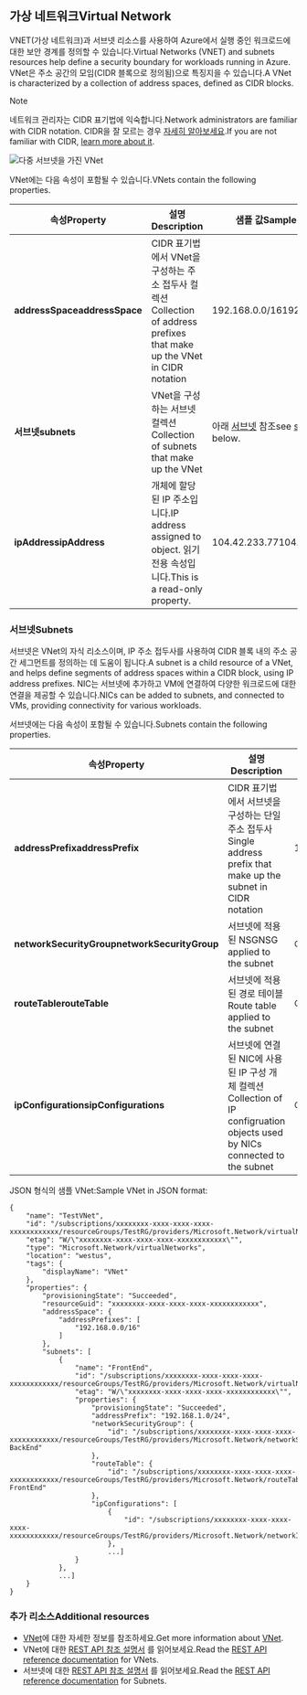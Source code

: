 ## <a name="virtual-network"></a><span data-ttu-id="7cbac-101">가상 네트워크</span><span class="sxs-lookup"><span data-stu-id="7cbac-101">Virtual Network</span></span>
<span data-ttu-id="7cbac-102">VNET(가상 네트워크)과 서브넷 리소스를 사용하여 Azure에서 실행 중인 워크로드에 대한 보안 경계를 정의할 수 있습니다.</span><span class="sxs-lookup"><span data-stu-id="7cbac-102">Virtual Networks (VNET) and subnets resources help define a security boundary for workloads running in Azure.</span></span> <span data-ttu-id="7cbac-103">VNet은 주소 공간의 모임(CIDR 블록으로 정의됨)으로 특징지을 수 있습니다.</span><span class="sxs-lookup"><span data-stu-id="7cbac-103">A VNet is characterized by a collection of address spaces, defined as CIDR blocks.</span></span> 

> [!NOTE]
> <span data-ttu-id="7cbac-104">네트워크 관리자는 CIDR 표기법에 익숙합니다.</span><span class="sxs-lookup"><span data-stu-id="7cbac-104">Network administrators are familiar with CIDR notation.</span></span> <span data-ttu-id="7cbac-105">CIDR을 잘 모르는 경우 [자세히 알아보세요](http://whatismyipaddress.com/cidr).</span><span class="sxs-lookup"><span data-stu-id="7cbac-105">If you are not familiar with CIDR, [learn more about it](http://whatismyipaddress.com/cidr).</span></span>
> 
> 

![다중 서브넷을 가진 VNet](./media/resource-groups-networking/Figure4.png)

<span data-ttu-id="7cbac-107">VNet에는 다음 속성이 포함될 수 있습니다.</span><span class="sxs-lookup"><span data-stu-id="7cbac-107">VNets contain the following properties.</span></span>

| <span data-ttu-id="7cbac-108">속성</span><span class="sxs-lookup"><span data-stu-id="7cbac-108">Property</span></span> | <span data-ttu-id="7cbac-109">설명</span><span class="sxs-lookup"><span data-stu-id="7cbac-109">Description</span></span> | <span data-ttu-id="7cbac-110">샘플 값</span><span class="sxs-lookup"><span data-stu-id="7cbac-110">Sample values</span></span> |
| --- | --- | --- |
| <span data-ttu-id="7cbac-111">**addressSpace**</span><span class="sxs-lookup"><span data-stu-id="7cbac-111">**addressSpace**</span></span> |<span data-ttu-id="7cbac-112">CIDR 표기법에서 VNet을 구성하는 주소 접두사 컬렉션</span><span class="sxs-lookup"><span data-stu-id="7cbac-112">Collection of address prefixes that make up the VNet in CIDR notation</span></span> |<span data-ttu-id="7cbac-113">192.168.0.0/16</span><span class="sxs-lookup"><span data-stu-id="7cbac-113">192.168.0.0/16</span></span> |
| <span data-ttu-id="7cbac-114">**서브넷**</span><span class="sxs-lookup"><span data-stu-id="7cbac-114">**subnets**</span></span> |<span data-ttu-id="7cbac-115">VNet을 구성하는 서브넷 컬렉션</span><span class="sxs-lookup"><span data-stu-id="7cbac-115">Collection of subnets that make up the VNet</span></span> |<span data-ttu-id="7cbac-116">아래 [서브넷](#Subnets) 참조</span><span class="sxs-lookup"><span data-stu-id="7cbac-116">see [subnets](#Subnets) below.</span></span> |
| <span data-ttu-id="7cbac-117">**ipAddress**</span><span class="sxs-lookup"><span data-stu-id="7cbac-117">**ipAddress**</span></span> |<span data-ttu-id="7cbac-118">개체에 할당된 IP 주소입니다.</span><span class="sxs-lookup"><span data-stu-id="7cbac-118">IP address assigned to object.</span></span> <span data-ttu-id="7cbac-119">읽기 전용 속성입니다.</span><span class="sxs-lookup"><span data-stu-id="7cbac-119">This is a read-only property.</span></span> |<span data-ttu-id="7cbac-120">104.42.233.77</span><span class="sxs-lookup"><span data-stu-id="7cbac-120">104.42.233.77</span></span> |

### <a name="subnets"></a><span data-ttu-id="7cbac-121">서브넷</span><span class="sxs-lookup"><span data-stu-id="7cbac-121">Subnets</span></span>
<span data-ttu-id="7cbac-122">서브넷은 VNet의 자식 리소스이며, IP 주소 접두사를 사용하여 CIDR 블록 내의 주소 공간 세그먼트를 정의하는 데 도움이 됩니다.</span><span class="sxs-lookup"><span data-stu-id="7cbac-122">A subnet is a child resource of a VNet, and helps define segments of address spaces within a CIDR block, using IP address prefixes.</span></span> <span data-ttu-id="7cbac-123">NIC는 서브넷에 추가하고 VM에 연결하여 다양한 워크로드에 대한 연결을 제공할 수 있습니다.</span><span class="sxs-lookup"><span data-stu-id="7cbac-123">NICs can be added to subnets, and connected to VMs, providing connectivity for various workloads.</span></span>

<span data-ttu-id="7cbac-124">서브넷에는 다음 속성이 포함될 수 있습니다.</span><span class="sxs-lookup"><span data-stu-id="7cbac-124">Subnets contain the following properties.</span></span> 

| <span data-ttu-id="7cbac-125">속성</span><span class="sxs-lookup"><span data-stu-id="7cbac-125">Property</span></span> | <span data-ttu-id="7cbac-126">설명</span><span class="sxs-lookup"><span data-stu-id="7cbac-126">Description</span></span> | <span data-ttu-id="7cbac-127">샘플 값</span><span class="sxs-lookup"><span data-stu-id="7cbac-127">Sample values</span></span> |
| --- | --- | --- |
| <span data-ttu-id="7cbac-128">**addressPrefix**</span><span class="sxs-lookup"><span data-stu-id="7cbac-128">**addressPrefix**</span></span> |<span data-ttu-id="7cbac-129">CIDR 표기법에서 서브넷을 구성하는 단일 주소 접두사</span><span class="sxs-lookup"><span data-stu-id="7cbac-129">Single address prefix that make up the subnet in CIDR notation</span></span> |<span data-ttu-id="7cbac-130">192.168.1.0/24</span><span class="sxs-lookup"><span data-stu-id="7cbac-130">192.168.1.0/24</span></span> |
| <span data-ttu-id="7cbac-131">**networkSecurityGroup**</span><span class="sxs-lookup"><span data-stu-id="7cbac-131">**networkSecurityGroup**</span></span> |<span data-ttu-id="7cbac-132">서브넷에 적용된 NSG</span><span class="sxs-lookup"><span data-stu-id="7cbac-132">NSG applied to the subnet</span></span> |<span data-ttu-id="7cbac-133">아래 [NSG](#Network-Security-Group)</span><span class="sxs-lookup"><span data-stu-id="7cbac-133">see [NSGs](#Network-Security-Group)</span></span> |
| <span data-ttu-id="7cbac-134">**routeTable**</span><span class="sxs-lookup"><span data-stu-id="7cbac-134">**routeTable**</span></span> |<span data-ttu-id="7cbac-135">서브넷에 적용된 경로 테이블</span><span class="sxs-lookup"><span data-stu-id="7cbac-135">Route table applied to the subnet</span></span> |<span data-ttu-id="7cbac-136">아래 [UDR](#Route-table)</span><span class="sxs-lookup"><span data-stu-id="7cbac-136">see [UDR](#Route-table)</span></span> |
| <span data-ttu-id="7cbac-137">**ipConfigurations**</span><span class="sxs-lookup"><span data-stu-id="7cbac-137">**ipConfigurations**</span></span> |<span data-ttu-id="7cbac-138">서브넷에 연결된 NIC에 사용된 IP 구성 개체 컬렉션</span><span class="sxs-lookup"><span data-stu-id="7cbac-138">Collection of IP configruation objects used by NICs connected to the subnet</span></span> |<span data-ttu-id="7cbac-139">아래 [UDR](#Route-table)</span><span class="sxs-lookup"><span data-stu-id="7cbac-139">see [UDR](#Route-table)</span></span> |

<span data-ttu-id="7cbac-140">JSON 형식의 샘플 VNet:</span><span class="sxs-lookup"><span data-stu-id="7cbac-140">Sample VNet in JSON format:</span></span>

    {
        "name": "TestVNet",
        "id": "/subscriptions/xxxxxxxx-xxxx-xxxx-xxxx-xxxxxxxxxxxx/resourceGroups/TestRG/providers/Microsoft.Network/virtualNetworks/TestVNet",
        "etag": "W/\"xxxxxxxx-xxxx-xxxx-xxxx-xxxxxxxxxxxx\"",
        "type": "Microsoft.Network/virtualNetworks",
        "location": "westus",
        "tags": {
            "displayName": "VNet"
        },
        "properties": {
            "provisioningState": "Succeeded",
            "resourceGuid": "xxxxxxxx-xxxx-xxxx-xxxx-xxxxxxxxxxxx",
            "addressSpace": {
                "addressPrefixes": [
                    "192.168.0.0/16"
                ]
            },
            "subnets": [
                {
                    "name": "FrontEnd",
                    "id": "/subscriptions/xxxxxxxx-xxxx-xxxx-xxxx-xxxxxxxxxxxx/resourceGroups/TestRG/providers/Microsoft.Network/virtualNetworks/TestVNet/subnets/FrontEnd",
                    "etag": "W/\"xxxxxxxx-xxxx-xxxx-xxxx-xxxxxxxxxxxx\"",
                    "properties": {
                        "provisioningState": "Succeeded",
                        "addressPrefix": "192.168.1.0/24",
                        "networkSecurityGroup": {
                            "id": "/subscriptions/xxxxxxxx-xxxx-xxxx-xxxx-xxxxxxxxxxxx/resourceGroups/TestRG/providers/Microsoft.Network/networkSecurityGroups/NSG-BackEnd"
                        },
                        "routeTable": {
                            "id": "/subscriptions/xxxxxxxx-xxxx-xxxx-xxxx-xxxxxxxxxxxx/resourceGroups/TestRG/providers/Microsoft.Network/routeTables/UDR-FrontEnd"
                        },
                        "ipConfigurations": [
                            {
                                "id": "/subscriptions/xxxxxxxx-xxxx-xxxx-xxxx-xxxxxxxxxxxx/resourceGroups/TestRG/providers/Microsoft.Network/networkInterfaces/NICWEB1/ipConfigurations/ipconfig1"
                            },
                            ...]
                    }
                },
                ...]
        }
    }

### <a name="additional-resources"></a><span data-ttu-id="7cbac-141">추가 리소스</span><span class="sxs-lookup"><span data-stu-id="7cbac-141">Additional resources</span></span>
* <span data-ttu-id="7cbac-142">[VNet](../articles/virtual-network/virtual-networks-overview.md)에 대한 자세한 정보를 참조하세요.</span><span class="sxs-lookup"><span data-stu-id="7cbac-142">Get more information about [VNet](../articles/virtual-network/virtual-networks-overview.md).</span></span>
* <span data-ttu-id="7cbac-143">VNet에 대한 [REST API 참조 설명서](https://msdn.microsoft.com/library/azure/mt163650.aspx) 를 읽어보세요.</span><span class="sxs-lookup"><span data-stu-id="7cbac-143">Read the [REST API reference documentation](https://msdn.microsoft.com/library/azure/mt163650.aspx) for VNets.</span></span>
* <span data-ttu-id="7cbac-144">서브넷에 대한 [REST API 참조 설명서](https://msdn.microsoft.com/library/azure/mt163618.aspx) 를 읽어보세요.</span><span class="sxs-lookup"><span data-stu-id="7cbac-144">Read the [REST API reference documentation](https://msdn.microsoft.com/library/azure/mt163618.aspx) for Subnets.</span></span>

